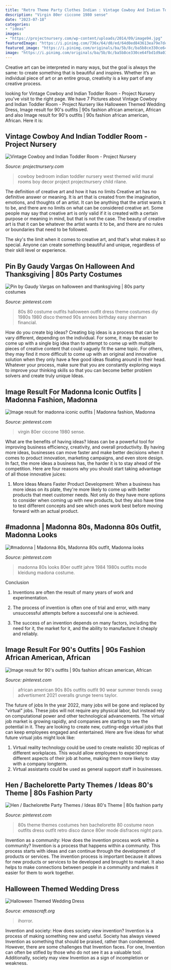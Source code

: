 ```yaml
---
title: "Retro Theme Party Clothes Indian : Vintage Cowboy And Indian Toddler Room"
description: "Virgin 80er ciccone 1980 sense"
date: "2023-07-18"
categories:
- "ideas"
images:
- "https://projectnursery.com/wp-content/uploads/2014/09/image94.jpg"
featuredImage: "https://i.pinimg.com/736x/64/d0/ed/64d0ed843613ea79e7dcaa0690c94307--bachelorette-party-themes-s-theme.jpg"
featured_image: "https://i.pinimg.com/originals/ba/5b/8c/ba5b8ce330ce64fbd1d9a0370e0961c1.jpg"
image: "https://i.pinimg.com/originals/ba/5b/8c/ba5b8ce330ce64fbd1d9a0370e0961c1.jpg"
---
```



Creative art can be interpreted in many ways, but the goal is always the same: to create something that is beautiful and inspires. Whether it’s an individual piece of art or an entire group, creativity is a key part of any creative process.

	

		
looking for Vintage Cowboy and Indian Toddler Room - Project Nursery you've visit to the right page. We have 7 Pictures about Vintage Cowboy and Indian Toddler Room - Project Nursery like Halloween Themed Wedding Dress, Image result for 90&#039;s outfits | 90s fashion african american, African and also Image result for 90&#039;s outfits | 90s fashion african american, African. Here it is:
		
    
## Vintage Cowboy And Indian Toddler Room - Project Nursery

<img loading=lazy src="https://projectnursery.com/wp-content/uploads/2014/09/image94.jpg" onerror="this.onerror=null;this.src='https://tse4.mm.bing.net/th?id=OIP.gENyVQ8YXLwChBOZVFZPZwHaFj&amp;pid=15.1';" alt="Vintage Cowboy and Indian Toddler Room - Project Nursery">

_Source: projectnursery.com_

>cowboy bedroom indian toddler nursery west themed wild mural rooms boy decor project projectnursery child rilane. 

	

The definition of creative art and how it has no limits
Creative art has no definitive answer or meaning. It is art that is created from the imagination, emotions, and thoughts of an artist. It can be anything that the artist wants it to be, and there are no limits on what can be considered creative art.
Some people may say that creative art is only valid if it is created with a certain purpose or meaning in mind, but that is not the case. The beauty of creative art is that it can be whatever the artist wants it to be, and there are no rules or boundaries that need to be followed.

The sky's the limit when it comes to creative art, and that's what makes it so special. Anyone can create something beautiful and unique, regardless of their skill level or experience.

    
## Pin By Gaudy Vargas On Halloween And Thanksgiving | 80s Party Costumes

<img loading=lazy src="https://i.pinimg.com/originals/ba/5b/8c/ba5b8ce330ce64fbd1d9a0370e0961c1.jpg" onerror="this.onerror=null;this.src='https://tse1.mm.bing.net/th?id=OIP.iSXZupyMwCltA-zdv4z3SQHaJ3&amp;pid=15.1';" alt="Pin by Gaudy Vargas on halloween and thanksgiving | 80s party costumes">

_Source: pinterest.com_

>80s 80 costume outfits halloween outfit dress theme costumes diy 1980s 1980 disco themed 90s années birthday easy sherman financial. 

	

How do you create big ideas?
Creating big ideas is a process that can be vary different, depending on the individual. For some, it may be easier to come up with a single big idea than to attempt to come up with multiple pieces of creative content that could vaguely fit the same topic. For others, they may find it more difficult to come up with an original and innovative solution when they only have a few good ideas floating around in their head. Whatever your process, make sure that you are constantly exploring ways to improve your thinking skills so that you can become better problem solvers and create truly unique Ideas.

    
## Image Result For Madonna Iconic Outfits | Madonna Fashion, Madonna

<img loading=lazy src="https://i.pinimg.com/originals/16/6c/12/166c12f4a1867a0083fc3908efc93670.jpg" onerror="this.onerror=null;this.src='https://tse1.mm.bing.net/th?id=OIP.pEF1G_Q3PmH23xvyYeUIcgHaLF&amp;pid=15.1';" alt="Image result for madonna iconic outfits | Madonna fashion, Madonna">

_Source: pinterest.com_

>virgin 80er ciccone 1980 sense. 

	

What are the benefits of having ideas?
Ideas can be a powerful tool for improving business efficiency, creativity, and overall productivity. By having more ideas, businesses can move faster and make better decisions when it comes to product innovation, marketing campaigns, and even store design. In fact, the more ideas a business has, the harder it is to stay ahead of the competition. Here are four reasons why you should start taking advantage of all those innovative juices:
1. More Ideas Means Faster Product Development: When a business has more ideas on its plate, they're more likely to come up with better products that meet customer needs. Not only do they have more options to consider when coming up with new products, but they also have time to test different concepts and see which ones work best before moving forward with an actual product.

    
## #madonna | Madonna 80s, Madonna 80s Outfit, Madonna Looks

<img loading=lazy src="https://i.pinimg.com/736x/e2/2b/66/e22b669c62909f1b0e67493690570587--madonna-s-s-fashion.jpg" onerror="this.onerror=null;this.src='https://tse3.mm.bing.net/th?id=OIP.mtcTd9Oyll9t5j5lIqRqCAHaMI&amp;pid=15.1';" alt="#madonna | Madonna 80s, Madonna 80s outfit, Madonna looks">

_Source: pinterest.com_

>madonna 80s looks 80er outfit jahre 1984 1980s outfits mode kleidung madona costume. 

	

Conclusion
1. Inventions are often the result of many years of work and experimentation.
2. The process of invention is often one of trial and error, with many unsuccessful attempts before a successful one is achieved.

3. The success of an invention depends on many factors, including the need for it, the market for it, and the ability to manufacture it cheaply and reliably.

    
## Image Result For 90&#039;s Outfits | 90s Fashion African American, African

<img loading=lazy src="https://i.pinimg.com/originals/f4/af/91/f4af91b215223683357fbbebc32bb804.jpg" onerror="this.onerror=null;this.src='https://tse4.mm.bing.net/th?id=OIP.sgeLVshNPAxRScDYhThyGwHaJ4&amp;pid=15.1';" alt="Image result for 90&#039;s outfits | 90s fashion african american, African">

_Source: pinterest.com_

>african american 90s 80s outfits outfit 90 wear summer trends swag advertisment 2021 overalls grunge teens taylor. 

	

The future of jobs
In the year 2022, many jobs will be gone and replaced by "virtual" jobs. These jobs will not require any physical labor, but instead rely on computational power and other technological advancements. The virtual job market is growing rapidly, and companies are starting to see the potential in it. They are looking to create new, cutting-edge virtual jobs that can keep employees engaged and entertained. Here are five ideas for what future virtual jobs might look like: 
1. Virtual reality technology could be used to create realistic 3D replicas of different workplaces. This would allow employees to experience different aspects of their job at home, making them more likely to stay with a company longterm. 
2. Virtual assistants could be used as general support staff in businesses.

    
## Hen / Bachelorette Party Themes / Ideas 80&#039;s Theme | 80s Fashion Party

<img loading=lazy src="https://i.pinimg.com/736x/64/d0/ed/64d0ed843613ea79e7dcaa0690c94307--bachelorette-party-themes-s-theme.jpg" onerror="this.onerror=null;this.src='https://tse2.mm.bing.net/th?id=OIP.EDEmxM-R0GkLnz2TVH9VFAHaGI&amp;pid=15.1';" alt="Hen / Bachelorette Party Themes / Ideas 80&#039;s Theme | 80s fashion party">

_Source: pinterest.com_

>80s theme themes costumes hen bachelorette 80 costume neon outfits dress outfit retro disco dance 80er mode disfraces night para. 

	

Invention as a community: How does the invention process work within a community?
Invention is a process that happens within a community. This process starts with ideas and can continue through the development of products or services. The invention process is important because it allows for new products or services to be developed and brought to market. It also helps to make connections between people in a community and makes it easier for them to work together.

    
## Halloween Themed Wedding Dress

<img loading=lazy src="https://www.emasscraft.org/wp-content/uploads/2017/05/graveyard_shift_halloween_wedding_dress_1.jpg" onerror="this.onerror=null;this.src='https://tse2.mm.bing.net/th?id=OIP.dlRS5GkQQR3CifgjMwTLLQHaJ4&amp;pid=15.1';" alt="Halloween Themed Wedding Dress">

_Source: emasscraft.org_

>ihorror. 

	

Invention and society: How does society view invention?
Invention is a process of making something new and useful. Society has always viewed Invention as something that should be praised, rather than condemned. However, there are some challenges that Invention faces. For one, Invention can often be stifled by those who do not see it as a valuable tool. Additionally, society may view Invention as a sign of incompletion or weakness.

